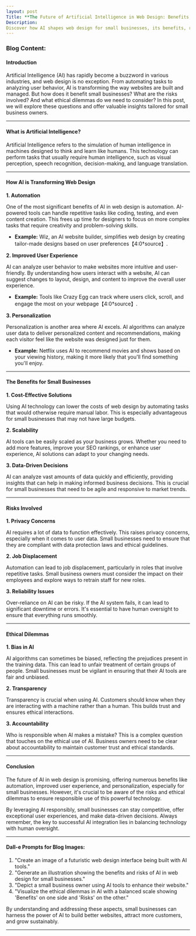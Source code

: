 ```yaml
---
layout: post
Title: **The Future of Artificial Intelligence in Web Design: Benefits, Risks, and Ethical Dilemmas**
Description:
Discover how AI shapes web design for small businesses, its benefits, risks, and ethical dilemmas. Learn how to optimize your site with Bluedobie.
---
```


### Blog Content:

#### Introduction
Artificial Intelligence (AI) has rapidly become a buzzword in various industries, and web design is no exception. From automating tasks to analyzing user behavior, AI is transforming the way websites are built and managed. But how does it benefit small businesses? What are the risks involved? And what ethical dilemmas do we need to consider? In this post, we will explore these questions and offer valuable insights tailored for small business owners.

---

#### What is Artificial Intelligence?
Artificial Intelligence refers to the simulation of human intelligence in machines designed to think and learn like humans. This technology can perform tasks that usually require human intelligence, such as visual perception, speech recognition, decision-making, and language translation.

---

#### How AI is Transforming Web Design

**1. Automation**

One of the most significant benefits of AI in web design is automation. AI-powered tools can handle repetitive tasks like coding, testing, and even content creation. This frees up time for designers to focus on more complex tasks that require creativity and problem-solving skills.

- **Example:** Wiz, an AI website builder, simplifies web design by creating tailor-made designs based on user preferences【4:0†source】.

**2. Improved User Experience**

AI can analyze user behavior to make websites more intuitive and user-friendly. By understanding how users interact with a website, AI can suggest changes to layout, design, and content to improve the overall user experience.

- **Example:** Tools like Crazy Egg can track where users click, scroll, and engage the most on your webpage【4:0†source】.

**3. Personalization**

Personalization is another area where AI excels. AI algorithms can analyze user data to deliver personalized content and recommendations, making each visitor feel like the website was designed just for them.

- **Example:** Netflix uses AI to recommend movies and shows based on your viewing history, making it more likely that you'll find something you'll enjoy.

---

#### The Benefits for Small Businesses

**1. Cost-Effective Solutions**

Using AI technology can lower the costs of web design by automating tasks that would otherwise require manual labor. This is especially advantageous for small businesses that may not have large budgets.

**2. Scalability**

AI tools can be easily scaled as your business grows. Whether you need to add more features, improve your SEO rankings, or enhance user experience, AI solutions can adapt to your changing needs.

**3. Data-Driven Decisions**

AI can analyze vast amounts of data quickly and efficiently, providing insights that can help in making informed business decisions. This is crucial for small businesses that need to be agile and responsive to market trends.

---

#### Risks Involved

**1. Privacy Concerns**

AI requires a lot of data to function effectively. This raises privacy concerns, especially when it comes to user data. Small businesses need to ensure that they are compliant with data protection laws and ethical guidelines.

**2. Job Displacement**

Automation can lead to job displacement, particularly in roles that involve repetitive tasks. Small business owners must consider the impact on their employees and explore ways to retrain staff for new roles.

**3. Reliability Issues**

Over-reliance on AI can be risky. If the AI system fails, it can lead to significant downtime or errors. It's essential to have human oversight to ensure that everything runs smoothly.

---

#### Ethical Dilemmas

**1. Bias in AI**

AI algorithms can sometimes be biased, reflecting the prejudices present in the training data. This can lead to unfair treatment of certain groups of people. Small businesses must be vigilant in ensuring that their AI tools are fair and unbiased.

**2. Transparency**

Transparency is crucial when using AI. Customers should know when they are interacting with a machine rather than a human. This builds trust and ensures ethical interactions.

**3. Accountability**

Who is responsible when AI makes a mistake? This is a complex question that touches on the ethical use of AI. Business owners need to be clear about accountability to maintain customer trust and ethical standards.

---

#### Conclusion
The future of AI in web design is promising, offering numerous benefits like automation, improved user experience, and personalization, especially for small businesses. However, it's crucial to be aware of the risks and ethical dilemmas to ensure responsible use of this powerful technology.

By leveraging AI responsibly, small businesses can stay competitive, offer exceptional user experiences, and make data-driven decisions. Always remember, the key to successful AI integration lies in balancing technology with human oversight.

---

#### Dall-e Prompts for Blog Images:

1. "Create an image of a futuristic web design interface being built with AI tools."
2. "Generate an illustration showing the benefits and risks of AI in web design for small businesses."
3. "Depict a small business owner using AI tools to enhance their website."
4. "Visualize the ethical dilemmas in AI with a balanced scale showing 'Benefits' on one side and 'Risks' on the other."

By understanding and addressing these aspects, small businesses can harness the power of AI to build better websites, attract more customers, and grow sustainably.

---
